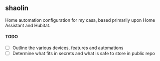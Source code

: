## shaolin

Home automation configuration for my casa, based primarily upon Home Assistant
and Hubitat.

#### TODO

- [ ] Outline the various devices, features and automations
- [ ] Determine what fits in secrets and what is safe to store in public repo
